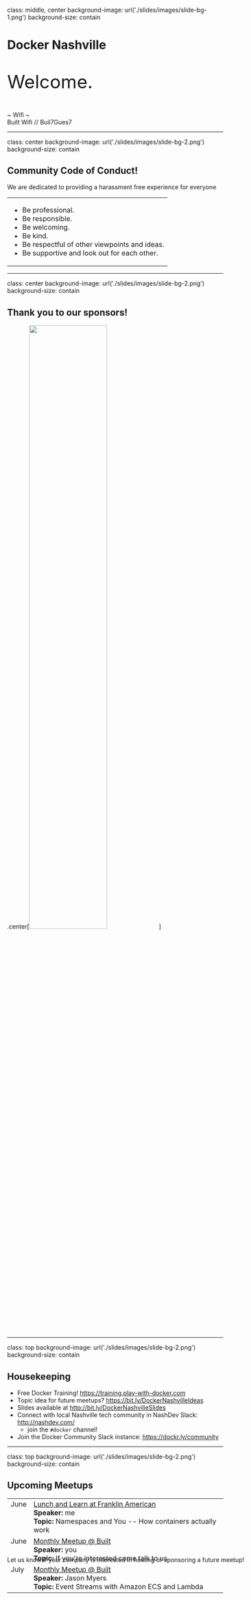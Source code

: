 class: middle, center
background-image: url('./slides/images/slide-bg-1.png')
background-size: contain

# Docker Nashville

<p style="font-size: 32pt;">Welcome.</p>

~ Wifi ~<br />
Built Wifi // Buil7Gues7


---
class: center
background-image: url('./slides/images/slide-bg-2.png')
background-size: contain

## Community Code of Conduct!

We are dedicated to providing a harassment free experience for everyone

<table>
<tbody>
  <tr>
    <td style="text-align: left; vertical-align: top">
      <ul>
        <li>Be professional.</li>
        <li>Be responsible.</li>
        <li>Be welcoming.</li>
        <li>Be kind.</li>
        <li>Be respectful of other viewpoints and ideas.</li>
        <li>Be supportive and look out for each other.</li>
      </ul>
    </td>
  </tr>
</tbody>
</table>

<!--
<td style="text-align: left; vertical-align: top; width: 65%">
<ul>
<li>Offensive, inappropriate, or unwanted comments related to gender, gender identity or expression, sexual orientation, disability, physical appearance, body size, race, ethnicity, national origin, religion, or age, or other protected categories under applicable law.</li>
<li>Visual harassment eg. sexual imagery or use of sexual language at Docker community events</li>
<li>Disrespect towards differences of opinion</li>
<li>Deliberate intimidation, stalking, harassing photography or recording</li>
<li>Sustained disruption of talks or other events</li>
<li>Inappropriate or unwanted physical contact</li>
<li>Intimidation or bullying (online or in-person)</li>
<li>Unwelcome sexual attention</li>
</ul>
</td>-->

---
class: center
background-image: url('./slides/images/slide-bg-2.png')
background-size: contain
## Thank you to our sponsors!

.center[<img src="https://www.franklinamerican.com/img/FAMC_Logo.png" style="width: 60%; position: relative">]

<div style="width: 80%; position: fixed; bottom: 7.5%"><p>Let us know if your company is interested in hosting or sponsoring a future meetup!</p></div>

---
class: top
background-image: url('./slides/images/slide-bg-2.png')
background-size: contain
## Housekeeping

- Free Docker Training! https://training.play-with-docker.com
- Topic idea for future meetups? https://bit.ly/DockerNashvilleIdeas
- Slides available at http://bit.ly/DockerNashvilleSlides
- Connect with local Nashville tech community in NashDev Slack: http://nashdev.com/
  - join the `#docker` channel!
- Join the Docker Community Slack instance: https://dockr.ly/community

---
class: top
background-image: url('./slides/images/slide-bg-2.png')
background-size: contain

## Upcoming Meetups

<table>
<tbody>
  <tr>
    <td style="vertical-align: top">June</td>
    <td style="vertical-align: top">
      <span style="text-decoration: underline">Lunch and Learn at Franklin American</span><br/>
      <b>Speaker:</b> me<br/>
      <b>Topic:</b> Namespaces and You -- How containers actually work
    </td>
  </tr>
  <tr>
    <td style="vertical-align: top">June</td>
    <td style="vertical-align: top">
      <span style="text-decoration: underline">Monthly Meetup @ Built</span><br />
      <b>Speaker:</b> you<br />
      <b>Topic:</b> If you're interested come talk to us
    </td>
  </tr>
  <tr>
    <td style="vertical-align: top">July</td>
    <td style="vertical-align: top">
      <span style="text-decoration: underline">Monthly Meetup @ Built</span><br />
      <b>Speaker:</b> Jason Myers<br />
      <b>Topic:</b> Event Streams with Amazon ECS and Lambda
    </td>
  </tr>
</tbody>
</table>